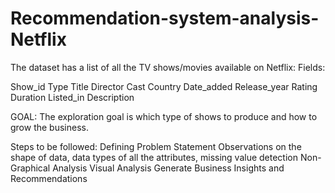 # Recommendation-system-analysis-Netflix

The dataset has a list of all the TV shows/movies available on Netflix:
Fields:

Show_id
Type
Title
Director
Cast
Country
Date_added
Release_year
Rating
Duration
Listed_in
Description

GOAL:
The exploration goal is which type of shows to produce and how to grow the business.

Steps to be followed:
Defining Problem Statement
Observations on the shape of data, data types of all the attributes, missing value detection
Non-Graphical Analysis
Visual Analysis
Generate Business Insights and Recommendations 
